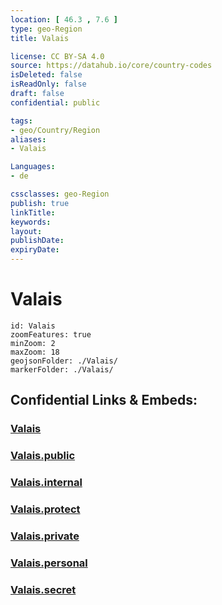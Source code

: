 ```yaml
---
location: [ 46.3 , 7.6 ] 
type: geo-Region
title: Valais

license: CC BY-SA 4.0
source: https://datahub.io/core/country-codes
isDeleted: false
isReadOnly: false
draft: false
confidential: public

tags:
- geo/Country/Region
aliases:
- Valais

Languages:
- de

cssclasses: geo-Region
publish: true
linkTitle: 
keywords: 
layout: 
publishDate: 
expiryDate: 
---
```


# Valais

```leaflet
id: Valais
zoomFeatures: true 
minZoom: 2 
maxZoom: 18
geojsonFolder: ./Valais/
markerFolder: ./Valais/
```


## Confidential Links & Embeds: 

### [Valais](/_Standards/Earth/Continent/Europe/Europe~Central/Switzerland/Switzerland~Cantons/Valais.md) 

### [Valais.public](/_public/Earth/Continent/Europe/Europe~Central/Switzerland/Switzerland~Cantons/Valais.public.md) 

### [Valais.internal](/_internal/Earth/Continent/Europe/Europe~Central/Switzerland/Switzerland~Cantons/Valais.internal.md) 

### [Valais.protect](/_protect/Earth/Continent/Europe/Europe~Central/Switzerland/Switzerland~Cantons/Valais.protect.md) 

### [Valais.private](/_private/Earth/Continent/Europe/Europe~Central/Switzerland/Switzerland~Cantons/Valais.private.md) 

### [Valais.personal](/_personal/Earth/Continent/Europe/Europe~Central/Switzerland/Switzerland~Cantons/Valais.personal.md) 

### [Valais.secret](/_secret/Earth/Continent/Europe/Europe~Central/Switzerland/Switzerland~Cantons/Valais.secret.md)

